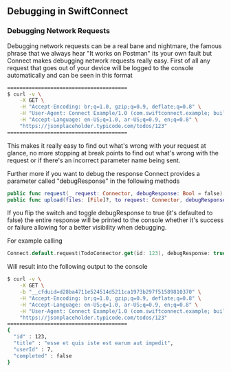 ## Debugging in SwiftConnect

### Debugging Network Requests

Debugging network requests can be a real bane and nightmare, the famous phrase that we always hear "It works on Postman" its your own fault but Connect makes debugging network requests really easy.
First of all any request that goes out of your device will be logged to the console automatically and can be seen in this format

```bash
=======================================
$ curl -v \
    -X GET \
    -H "Accept-Encoding: br;q=1.0, gzip;q=0.9, deflate;q=0.8" \
    -H "User-Agent: Connect Example/1.0 (com.swiftconnect.example; build:1; iOS 13.3.0) Alamofire/5.1.0" \
    -H "Accept-Language: en-US;q=1.0, ar-US;q=0.9, en;q=0.8" \
    "https://jsonplaceholder.typicode.com/todos/123"
=======================================
```
This makes it really easy to find out what's wrong with your request at glance, no more stopping at break points to find out what's wrong with the request or if there's an incorrect parameter name being sent.

Further more if you want to debug the response Connect provides a parameter called "debugResponse" in the following methods

```swift
public func request(_ request: Connector, debugResponse: Bool = false) -> Future<Data>
public func upload(files: [File]?, to request: Connector, debugResponse: Bool = false) -> Future<Data>
```
If you flip the switch and toggle debugResponse to true (it's defaulted to false) the entire response will be printed to the console whether it's success or failure allowing for a better visibility when debugging.

For example calling
```swift
Connect.default.request(TodoConnector.get(id: 123), debugResponse: true).decoded(toType: Todo.self)
```

Will result into the following output to the console
```bash
$ curl -v \
    -X GET \
    -b "__cfduid=d28ba4711e524514d5211ca1973b297f51589810370" \
    -H "Accept-Encoding: br;q=1.0, gzip;q=0.9, deflate;q=0.8" \
    -H "Accept-Language: en-US;q=1.0, ar-US;q=0.9, en;q=0.8" \
    -H "User-Agent: Connect Example/1.0 (com.swiftconnect.example; build:1; iOS 13.3.0) Alamofire/5.1.0" \
    "https://jsonplaceholder.typicode.com/todos/123"
=======================================
{
  "id" : 123,
  "title" : "esse et quis iste est earum aut impedit",
  "userId" : 7,
  "completed" : false
}
```

